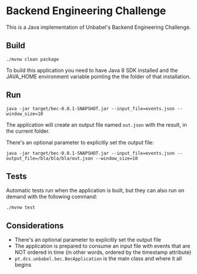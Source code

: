 # Backend Engineering Challenge


This is a Java implementation of Unbabel's Backend Engineering Challenge.

## Build

	./mvnw clean package
	
To build this application you need to have Java 8 SDK installed and the JAVA_HOME environment variable pointing the the folder of that installation.

## Run

	java -jar target/bec-0.0.1-SNAPSHOT.jar --input_file=events.json --window_size=10
	
The application will create an output file named `out.json` with the result, in the current folder.

There's an optional parameter to explicitly set the output file:

	java -jar target/bec-0.0.1-SNAPSHOT.jar --input_file=events.json --output_file=/bla/bla/bla/out.json --window_size=10
	
## Tests

Automatic tests run when the application is built, but they can also run on demand with the following command:

	./mvnw test
	
## Considerations

+ There's an optional parameter to explicitly set the output file
+ The application is prepared to consume an input file with events that are NOT ordered in time (in other words, ordered by the timestamp attribute)
+ `pt.dcs.unbabel.bec.BecApplication` is the main class and where it all begins
